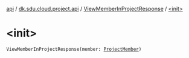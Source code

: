 [api](../../index.md) / [dk.sdu.cloud.project.api](../index.md) / [ViewMemberInProjectResponse](index.md) / [&lt;init&gt;](./-init-.md)

# &lt;init&gt;

`ViewMemberInProjectResponse(member: `[`ProjectMember`](../-project-member/index.md)`)`